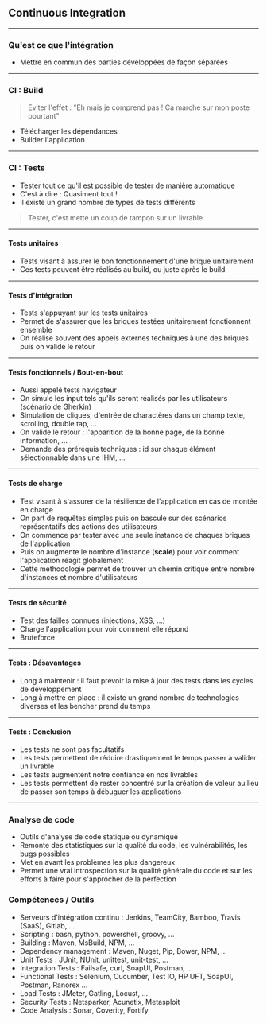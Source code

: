 ## Continuous Integration

----

### Qu'est ce que l'intégration

* Mettre en commun des parties développées de façon séparées

----

### CI : Build

> Eviter l'effet : "Eh mais je comprend pas ! Ca marche sur mon poste pourtant"

* Télécharger les dépendances
* Builder l'application

----

### CI : Tests

* Tester tout ce qu'il est possible de tester de manière automatique
* C'est à dire : Quasiment tout !
* Il existe un grand nombre de types de tests différents 

> Tester, c'est mette un coup de tampon sur un livrable

----

#### Tests unitaires

* Tests visant à assurer le bon fonctionnement d'une brique unitairement
* Ces tests peuvent être réalisés au build, ou juste après le build

----

#### Tests d'intégration

* Tests s'appuyant sur les tests unitaires
* Permet de s'assurer que les briques testées unitairement fonctionnent ensemble
* On réalise souvent des appels externes techniques à une des briques puis on valide le retour

----

#### Tests fonctionnels / Bout-en-bout

* Aussi appelé tests navigateur
* On simule les input tels qu'ils seront réalisés par les utilisateurs (scénario de Gherkin)
* Simulation de cliques, d'entrée de charactères dans un champ texte, scrolling, double tap, ...
* On valide le retour : l'apparition de la bonne page, de la bonne information, ...
* Demande des prérequis techniques : id sur chaque élément sélectionnable dans une IHM, ...

----

#### Tests de charge

* Test visant à s'assurer de la résilience de l'application en cas de montée en charge
* On part de requêtes simples puis on bascule sur des scénarios représentatifs des actions des utilisateurs
* On commence par tester avec une seule instance de chaques briques de l'application 
* Puis on augmente le nombre d'instance (**scale**) pour voir comment l'application réagit globalement
* Cette méthodologie permet de trouver un chemin critique entre nombre d'instances et nombre d'utilisateurs

----

#### Tests de sécurité

* Test des failles connues (injections, XSS, ...)
* Charge l'application pour voir comment elle répond
* Bruteforce 

----

#### Tests : Désavantages

* Long à maintenir : il faut prévoir la mise à jour des tests dans les cycles de développement
* Long à mettre en place : il existe un grand nombre de technologies diverses et les bencher prend du temps

----

#### Tests : Conclusion

* Les tests ne sont pas facultatifs
* Les tests permettent de réduire drastiquement le temps passer à valider un livrable
* Les tests augmentent notre confiance en nos livrables 
* Les tests permettent de rester concentré sur la création de valeur au lieu de passer son temps à débuguer les applications

----

### Analyse de code

* Outils d'analyse de code statique ou dynamique
* Remonte des statistiques sur la qualité du code, les vulnérabilités, les bugs possibles
* Met en avant les problèmes les plus dangereux
* Permet une vrai introspection sur la qualité générale du code et sur les efforts à faire pour s'approcher de la perfection

### Compétences / Outils

* Serveurs d'intégration continu : Jenkins, TeamCity, Bamboo, Travis (SaaS), Gitlab, ...
* Scripting : bash, python, powershell, groovy, ...
* Building : Maven, MsBuild, NPM, ...
* Dependency management : Maven, Nuget, Pip, Bower, NPM, ...
* Unit Tests : JUnit, NUnit, unittest, unit-test, ...
* Integration Tests : Failsafe, curl, SoapUI, Postman, ...
* Functional Tests : Selenium, Cucumber, Test IO, HP UFT, SoapUI, Postman, Ranorex ...
* Load Tests : JMeter, Gatling, Locust, ...
* Security Tests : Netsparker, Acunetix, Metasploit
* Code Analysis : Sonar, Coverity, Fortify

